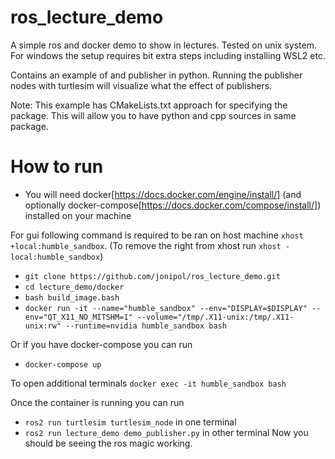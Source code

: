 # ros_lecture_demo
A simple ros and docker demo to show in lectures. Tested on unix system. For windows the setup requires bit extra steps including installing WSL2 etc.

Contains an example of and publisher in python. Running the publisher nodes with turtlesim will visualize what the effect of publishers.

Note: This example has CMakeLists.txt approach for specifying the package. This will allow you to have python and cpp sources in same package.

# How to run

- You will need docker[https://docs.docker.com/engine/install/] (and optionally docker-compose[https://docs.docker.com/compose/install/]) installed on your machine


For gui following command is required to be ran on host machine `xhost +local:humble_sandbox`. (To remove the right from xhost run `xhost -local:humble_sandbox`)

- `git clone https://github.com/jonipol/ros_lecture_demo.git`
- `cd lecture_demo/docker`
- `bash build_image.bash`
- `docker run -it --name="humble_sandbox" --env="DISPLAY=$DISPLAY" --env="QT_X11_NO_MITSHM=1" --volume="/tmp/.X11-unix:/tmp/.X11-unix:rw" --runtime=nvidia humble_sandbox bash`

Or if you have docker-compose you can run
- `docker-compose up`

To open additional terminals `docker exec -it humble_sandbox bash`

Once the container is running you can run
- `ros2 run turtlesim turtlesim_node` in one terminal
- `ros2 run lecture_demo demo_publisher.py` in other terminal
Now you should be seeing the ros magic working.
